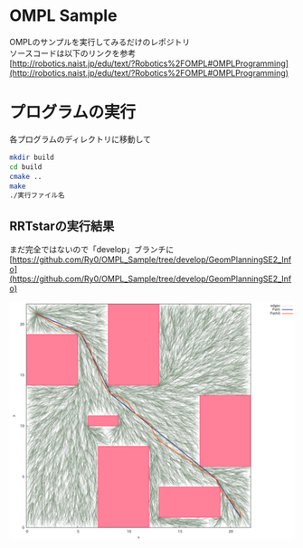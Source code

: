 # OMPL Sample
OMPLのサンプルを実行してみるだけのレポジトリ  
ソースコードは以下のリンクを参考  
[http://robotics.naist.jp/edu/text/?Robotics%2FOMPL#OMPLProgramming](http://robotics.naist.jp/edu/text/?Robotics%2FOMPL#OMPLProgramming)

# プログラムの実行
各プログラムのディレクトリに移動して

```bash
mkdir build
cd build
cmake ..
make
./実行ファイル名
```

## RRTstarの実行結果
まだ完全ではないので「develop」ブランチに  
[https://github.com/Ry0/OMPL_Sample/tree/develop/GeomPlanningSE2_Info](https://github.com/Ry0/OMPL_Sample/tree/develop/GeomPlanningSE2_Info)  

![simg/RRTstar.png](img/RRTstar.png)
